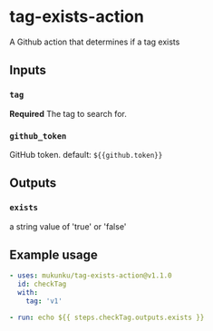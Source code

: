 # tag-exists-action
A Github action that determines if a tag exists

## Inputs

### `tag`

**Required** The tag to search for.

### `github_token`

GitHub token. default: `${{github.token}}`

## Outputs

### `exists`

a string value of 'true' or 'false'

## Example usage

```yaml
- uses: mukunku/tag-exists-action@v1.1.0
  id: checkTag
  with: 
    tag: 'v1'

- run: echo ${{ steps.checkTag.outputs.exists }}
```
